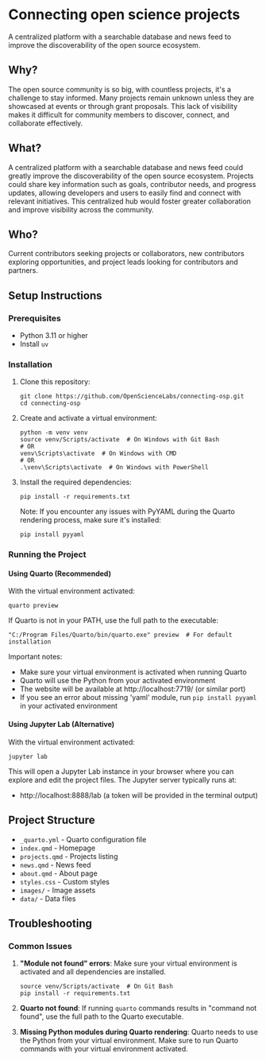 # Connecting open science projects

A centralized platform with a searchable database and news feed to improve the discoverability of the open source ecosystem.

## Why?

The open source community is so big, with countless projects, it's a challenge to stay informed. Many projects remain unknown unless they are showcased at events or through grant proposals. This lack of visibility makes it difficult for community members to discover, connect, and collaborate effectively.

## What?

A centralized platform with a searchable database and news feed could greatly improve the discoverability of the open source ecosystem. Projects could share key information such as goals, contributor needs, and progress updates, allowing developers and users to easily find and connect with relevant initiatives. This centralized hub would foster greater collaboration and improve visibility across the community.

## Who?

Current contributors seeking projects or collaborators, new contributors exploring opportunities, and project leads looking for contributors and partners.

## Setup Instructions

### Prerequisites
- Python 3.11 or higher
- Install `uv`

### Installation

1. Clone this repository:
   ```
   git clone https://github.com/OpenScienceLabs/connecting-osp.git
   cd connecting-osp
   ```

2. Create and activate a virtual environment:
   ```
   python -m venv venv
   source venv/Scripts/activate  # On Windows with Git Bash
   # OR
   venv\Scripts\activate  # On Windows with CMD
   # OR
   .\venv\Scripts\activate  # On Windows with PowerShell
   ```

3. Install the required dependencies:
   ```
   pip install -r requirements.txt
   ```
   
   Note: If you encounter any issues with PyYAML during the Quarto rendering process, make sure it's installed:
   ```
   pip install pyyaml
   ```

### Running the Project

#### Using Quarto (Recommended)

With the virtual environment activated:

```
quarto preview
```

If Quarto is not in your PATH, use the full path to the executable:

```
"C:/Program Files/Quarto/bin/quarto.exe" preview  # For default installation
```

Important notes:
- Make sure your virtual environment is activated when running Quarto
- Quarto will use the Python from your activated environment
- The website will be available at http://localhost:7719/ (or similar port)
- If you see an error about missing 'yaml' module, run `pip install pyyaml` in your activated environment

#### Using Jupyter Lab (Alternative)

With the virtual environment activated:

```
jupyter lab
```

This will open a Jupyter Lab instance in your browser where you can explore and edit the project files. The Jupyter server typically runs at:
- http://localhost:8888/lab (a token will be provided in the terminal output)

## Project Structure

- `_quarto.yml` - Quarto configuration file
- `index.qmd` - Homepage
- `projects.qmd` - Projects listing
- `news.qmd` - News feed
- `about.qmd` - About page
- `styles.css` - Custom styles
- `images/` - Image assets
- `data/` - Data files

## Troubleshooting

### Common Issues

1. **"Module not found" errors**: Make sure your virtual environment is activated and all dependencies are installed.
   ```
   source venv/Scripts/activate  # On Git Bash
   pip install -r requirements.txt
   ```

2. **Quarto not found**: If running `quarto` commands results in "command not found", use the full path to the Quarto executable.

3. **Missing Python modules during Quarto rendering**: Quarto needs to use the Python from your virtual environment. Make sure to run Quarto commands with your virtual environment activated.


